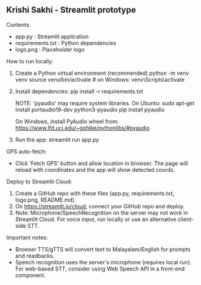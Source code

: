 
Krishi Sakhi - Streamlit prototype
---------------------------------

Contents:
- app.py : Streamlit application
- requirements.txt : Python dependencies
- logo.png : Placeholder logo

How to run locally:
1. Create a Python virtual environment (recommended)
   python -m venv venv
   source venv/bin/activate   # on Windows: venv\Scripts\activate

2. Install dependencies:
   pip install -r requirements.txt

   NOTE: 'pyaudio' may require system libraries. On Ubuntu:
     sudo apt-get install portaudio19-dev python3-pyaudio
     pip install pyaudio

   On Windows, install PyAudio wheel from:
   https://www.lfd.uci.edu/~gohlke/pythonlibs/#pyaudio

3. Run the app:
   streamlit run app.py

GPS auto-fetch:
- Click 'Fetch GPS' button and allow location in browser. The page will reload with coordinates and the app will show detected coords.

Deploy to Streamlit Cloud:
1. Create a GitHub repo with these files (app.py, requirements.txt, logo.png, README.md).
2. On https://streamlit.io/cloud, connect your GitHub repo and deploy.
3. Note: Microphone/SpeechRecognition on the server may not work in Streamlit Cloud. For voice input, run locally or use an alternative client-side STT.

Important notes:
- Browser TTS/gTTS will convert text to Malayalam/English for prompts and readbacks.
- Speech recognition uses the server's microphone (requires local run). For web-based STT, consider using Web Speech API in a front-end component.

